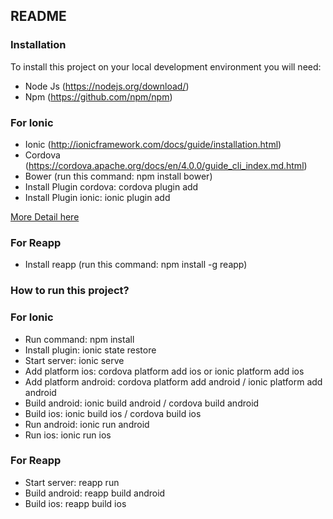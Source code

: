 ## README

### Installation

To install this project on your local development environment you will need:
* Node Js (https://nodejs.org/download/)
* Npm  (https://github.com/npm/npm)

### For Ionic

* Ionic (http://ionicframework.com/docs/guide/installation.html) 
* Cordova (https://cordova.apache.org/docs/en/4.0.0/guide_cli_index.md.html)
* Bower (run this command: npm install bower)
* Install Plugin cordova: cordova plugin add <plugin-package-name>
* Install Plugin ionic: ionic plugin add <plugin-package-name>

[More Detail here](https://github.com/rotati/wiki/wiki/Getting-Start-Mobile-Hybrid-App-with-Ionic)

### For Reapp

* Install reapp (run this command: npm install -g reapp)


### How to run this project?

### For Ionic

* Run command: npm install
* Install plugin: ionic state restore
* Start server: ionic serve
* Add platform ios: cordova platform add ios or ionic platform add ios
* Add platform android: cordova platform add android / ionic platform add android
* Build android: ionic build android / cordova build android
* Build ios: ionic build ios / cordova build ios
* Run android: ionic run android
* Run ios: ionic run ios

### For Reapp

* Start server: reapp run
* Build android: reapp build android
* Build ios: reapp build ios
